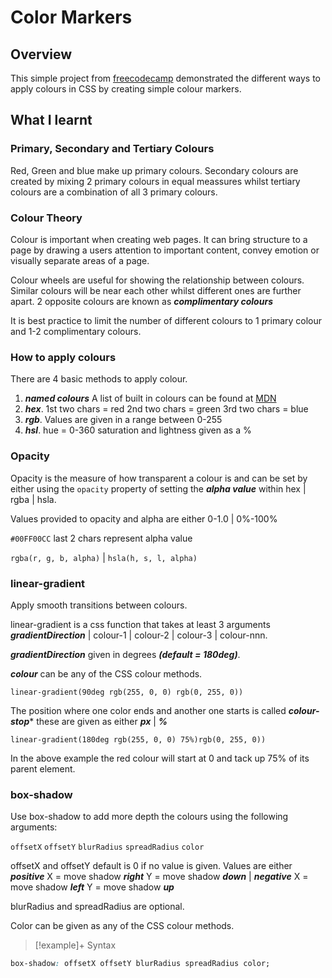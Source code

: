 # Color Markers


## Overview

This simple project from [freecodecamp](https://www.freecodecamp.org/) demonstrated the different ways to apply colours in CSS by creating simple colour markers.

## What I learnt

### Primary, Secondary and Tertiary Colours 

Red, Green and blue make up primary colours. Secondary colours are created by mixing 2 primary colours in equal meassures whilst tertiary colours are a combination of all 3 primary colours.

### Colour Theory

Colour is important when creating web pages. It can bring structure to a page by drawing a users attention to important content, convey emotion or visually separate areas of a page.

Colour wheels are useful for showing the relationship between colours. Similar colours will be near each other whilst different ones are further apart. 2 opposite colours are known as ***complimentary colours***

It is best practice to limit the number of different colours to 1 primary colour and 1-2 complimentary colours.

### How to apply colours

There are 4 basic methods to apply colour.

1. ***named colours*** A list of built in colours can be found at [MDN](https://developer.mozilla.org/en-US/docs/Web/CSS/named-color)
2. ***hex***. 1st two chars = red 2nd two chars = green 3rd two chars = blue
3. ***rgb***. Values are given in a range between 0-255
4. ***hsl***. hue = 0-360 saturation and lightness given as a %

### Opacity

Opacity is the measure of how transparent a colour is and can be set by either using the ```opacity``` property of setting the ***alpha value*** within hex | rgba | hsla.

Values provided to opacity and alpha are either 0-1.0 | 0%-100%

```#00FF00CC``` last 2 chars represent alpha value

```rgba(r, g, b, alpha)``` | ```hsla(h, s, l, alpha)```

### linear-gradient

Apply smooth transitions between colours.

linear-gradient is a css function that takes at least 3 arguments ***gradientDirection*** | colour-1 | colour-2 | colour-3 | colour-nnn.

***gradientDirection*** given in degrees ***(default = 180deg)***.

***colour*** can be any of the CSS colour methods.

```linear-gradient(90deg rgb(255, 0, 0) rgb(0, 255, 0))```

The position where one color ends and another one starts is called ***colour-stop**** these are given as either ***px*** | ***%***

```linear-gradient(180deg rgb(255, 0, 0) 75%)rgb(0, 255, 0))```

In the above example the red colour will start at 0 and tack up 75% of its parent element.

### box-shadow

Use box-shadow to add more depth the colours using the following arguments:

```offsetX``` ```offsetY``` ```blurRadius``` ```spreadRadius``` ```color```

offsetX and offsetY default is 0 if no value is given. Values are either ***positive*** X = move shadow ***right*** Y = move shadow ***down*** | ***negative*** X = move shadow ***left*** Y = move shadow ***up***

blurRadius and spreadRadius are optional.

Color can be given as any of the CSS colour methods.

>[!example]+ Syntax

```css
box-shadow: offsetX offsetY blurRadius spreadRadius color;
```